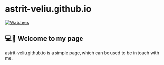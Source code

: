 # astrit-veliu.github.io
[![Watchers](https://img.shields.io/github/watchers/astrit-veliu/astrit-veliu.github.io.svg?style=social)](https://astrit-veliu.github.io)

## 💻💼 Welcome to my page
astrit-veliu.github.io is a simple page, which can be used to be in touch with me.
